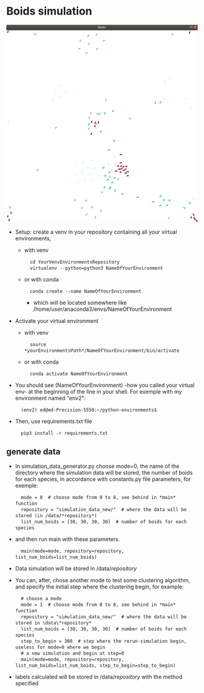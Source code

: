# Boids simulation 


![Simulation](images/Boids.png)


* Setup: create a venv in your repository containing all your virtual environments, 
  
	* with venv
	
			cd YourVenvEnvironmentsRepository
			virtualenv --python=python3 NameOfYourEnvironment
  
	* or with conda
  
			conda create --name NameOfYourEnvironment
   			
     	* which will be located somewhere like /home/user/anaconda3/envs/NameOfYourEnvironment
   	
    
* Activate your virtual environment
  
	* with venv

			source *yourEnvironmentsPath*/NameOfYourEnvironment/bin/activate
  
	* or with conda 
  
			conda activate NameOfYourEnvironment

* You should see (NameOfYourEnvironment) -how you called your virtual env- at the beginning of the line in your shell. For exemple with my environment named "env2":

		(env2) ed@ed-Precision-5550:~/python-environments$ 

    
* Then, use requirements.txt file

		pip3 install -r requirements.txt
		
		
## generate data

* In simulation_data_generator.py choose mode=0, the name of the directory where the simulation data will be stored, the number of boids for each species, in accordance with constants.py file parameters, for exemple:

		mode = 0  # choose mode from 0 to 8, see behind in *main* function
		repository = "simulation_data_new/"  # where the data will be stored (in /data/*repository*)
		list_num_boids = [30, 30, 30, 30]  # number of boids for each species
		
* and then run main with these parameters.

		main(mode=mode, repository=repository, list_num_boids=list_num_boids)
		
* Data simulation will be stored in /data/*repository*
* You can, after, chose another mode to test some clustering algorithm, and specify the initial step where the clustering begin, for example:

		# choose a mode
		mode = 1  # choose mode from 0 to 8, see behind in *main* function
		repository = "simulation_data_new/"  # where the data will be stored in \data\*repository*
		list_num_boids = [30, 30, 30, 30]  # number of boids for each species
		step_to_begin = 300  # step where the rerun-simulation begin, useless for mode=0 where we begin
		# a new simulation and begin at step=0
		main(mode=mode, repository=repository, list_num_boids=list_num_boids, step_to_begin=step_to_begin)
		
* labels calculated will be stored in /data/*repository* with the method specified
